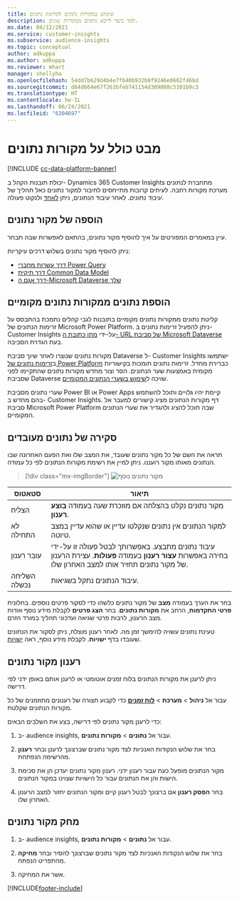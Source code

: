 ```yaml
---
title: שימוש במקורות נתונים לקליטת נתונים
description: למד כיצד לייבא נתונים ממקורות שונים.
ms.date: 04/12/2021
ms.service: customer-insights
ms.subservice: audience-insights
ms.topic: conceptual
author: adkuppa
ms.author: adkuppa
ms.reviewer: mhart
manager: shellyha
ms.openlocfilehash: 54dd7b629d4b4e7f640b932b0f9246e0602f46bd
ms.sourcegitcommit: d84d664e67f263bfeb741154d309088c5101b9c3
ms.translationtype: HT
ms.contentlocale: he-IL
ms.lasthandoff: 06/24/2021
ms.locfileid: "6304697"
---
```

# <a name="data-sources-overview"></a>מבט כולל על מקורות נתונים

[!INCLUDE [cc-data-platform-banner](../includes/cc-data-platform-banner.md)]

יכולת תובנות הקהל ב- Dynamics 365 Customer Insights מתחברת לנתונים מערכת מקורות רחבה. לעיתים קרובות מתייחסים לחיבור למקור נתונים כאל תהליך של *עיבוד נתונים*. לאחר עיבוד הנתונים, ניתן [לאחד](data-unification.md) ולנקוט פעולה.

## <a name="add-a-data-source"></a>הוספה של מקור נתונים

עיין במאמרים המפורטים על איך להוסיף מקור נתונים, בהתאם לאפשרות שבה תבחר.

ניתן להוסיף מקור נתונים בשלוש דרכים עיקריות:

- [דרך עשרות מחברי Power Query](connect-power-query.md)
- [דרך תיקית Common Data Model](connect-common-data-model.md)
- [דרך אגם ה-Microsoft Dataverse שלך](connect-common-data-service-lake.md)

## <a name="add-data-from-on-premises-data-sources"></a>הוספת נתונים ממקורות נתונים מקומיים

קליטת נתונים ממקורות נתונים מקומיים בתובנות לגבי קהלים נתמכת בהתבסס על זרימות הנתונים של Microsoft Power Platform. ניתן להפעיל זרימות נתונים ב- Customer Insights על-ידי [מתן כתובת ה- URL של סביבת Microsoft Dataverse](manage-environments.md#create-an-environment-in-an-existing-organization) בעת הגדרת הסביבה.

מקורות נתונים שנוצרו לאחר שיוך סביבת Dataverse ל- Customer Insights ישתמשו ב[זרימות נתונים של Power Platform](/power-query/dataflows/overview-dataflows-across-power-platform-dynamics-365) כברירת מחדל. זרימות נתונים תומכות בקישוריות מקומית באמצעות שער הנתונים. הסר וצור מחדש מקורות נתונים שהתקיימו לפני שסביבת Dataverse שויכה ל[שימוש בשערי הנתונים המקומיים](/data-integration/gateway/service-gateway-app.md).

שערי נתונים מסביבת Power BI או Power Apps קיימת יהיו גלויים ותוכל להשתמש בהם מחדש ב- Customer Insights. דף מקורות הנתונים מציג קישורים למעבר אל סביבת Microsoft Power Platform שבה תוכל להציג ולהגדיר את שערי הנתונים המקומיים.

## <a name="review-ingested-data"></a>סקירה של נתונים מעובדים

תראה את השם של כל מקור נתונים שעובד, את המצב שלו ואת הפעם האחרונה שבו הנתונים מאותו מקור רועננו. ניתן למיין את רשימת מקורות הנתונים לפי כל עמודה.

> [!div class="mx-imgBorder"]
> ![מקור נתונים נוסף](media/configure-data-datasource-added.png "מקור נתונים נוסף")

|סטאטוס  |תיאור  |
|---------|---------|
|הצליח   |מקור נתונים נקלט בהצלחה אם מוזכרת שעה בעמודה **בוצע רענון**.
|לא התחילה   |למקור הנתונים אין נתונים שנקלטו עדיין או שהוא עדיין במצב טיוטה.         |
|עובר רענון    |עיבוד נתונים מתבצע. באפשרותך לבטל פעולה זו על-ידי בחירה באפשרות **עצור רענון** בעמודה **פעולות**. עצירת הרענון של מקור נתונים תחזיר אותו למצב האחרון שלו.       |
|השליחה נכשלה     |עיבוד הנתונים נתקל בשגיאות.         |

בחר את הערך בעמודה **מצב** של מקור נתונים כלשהו כדי לסקור פרטים נוספים. בחלונית **פרטי התקדמות**, הרחב את **מקורות נתונים**. בחר **הצג פרטים** לקבלת מידע נוסף אודות מצב הרענון, לרבות פרטי שגיאה ועדכוני תהליך במורד הזרם.

טעינת נתונים עשויה להימשך זמן מה. לאחר רענון מוצלח, ניתן לסקור את הנתונים שעובדו בדף **ישויות**. לקבלת מידע נוסף, ראה [ישויות](entities.md).

## <a name="refresh-a-data-source"></a>רענון מקור נתונים

ניתן לרענן את מקורות הנתונים בלוח זמנים אוטומטי או לרענן אותם באופן ידני לפי דרישה. 

עבור אל **ניהול** > **מערכת** > [**לוח זמנים**](system.md#schedule-tab) כדי לקבוע תצורה של רענונים מתוזמנים של כל מקורות הנתונים שקלטת.

כדי לרענן מקור נתונים לפי דרישה, בצע את השלבים הבאים:

1. ב- audience insights, עבור אל **נתונים** > **מקורות נתונים**.

2. בחר את שלוש הנקודות האנכיות לצד מקור נתונים שברצונך לרענן ובחר **רענון** מהרשימה הנפתחת.

3. מקור הנתונים מופעל כעת עבור רענון ידני. רענון מקור נתונים יעדכן הן את סכימת הישות והן את הנתונים עבור כל הישויות שצוינו במקור הנתונים.

4. בחר **הפסק רענון** אם ברצונך לבטל רענון קיים ומקור הנתונים יחזור למצב הרענון האחרון שלו.

## <a name="delete-a-data-source"></a>מחק מקור נתונים

1. ב- audience insights, עבור אל **נתונים** > **מקורות נתונים**.

2. בחר את שלוש הנקודות האנכיות לצד מקור נתונים שברצונך להסיר ובחר **מחיקה** מהתפריט הנפתח.

3. אשר את המחיקה.


[!INCLUDE[footer-include](../includes/footer-banner.md)]
